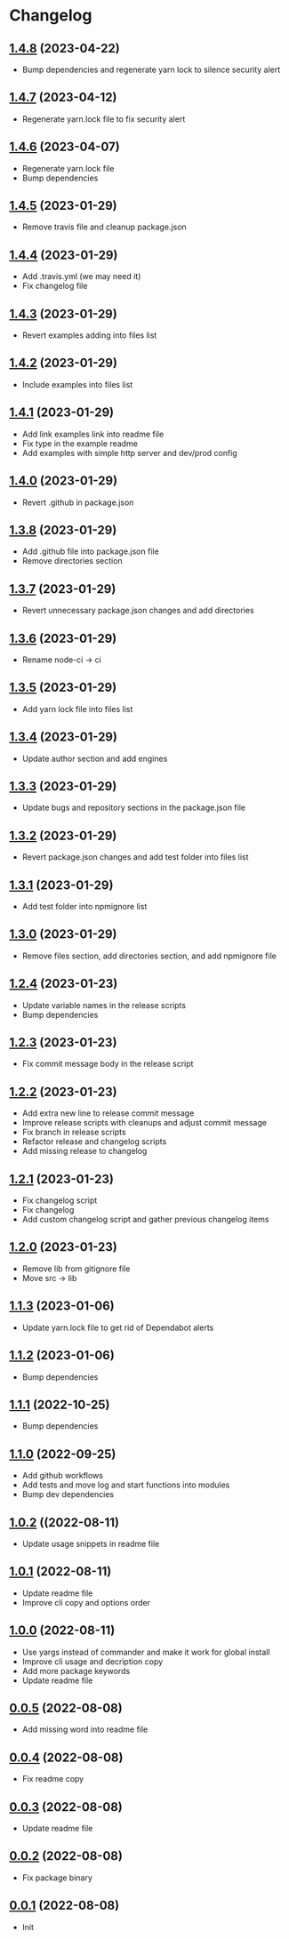 # Changelog

## [1.4.8](https://github.com/alexzel/pm2-devmon/compare/v1.4.7...v1.4.8) (2023-04-22)

  * Bump dependencies and regenerate yarn lock to silence security alert

## [1.4.7](https://github.com/alexzel/pm2-devmon/compare/v1.4.6...v1.4.7) (2023-04-12)

  * Regenerate yarn.lock file to fix security alert

## [1.4.6](https://github.com/alexzel/pm2-devmon/compare/v1.4.5...v1.4.6) (2023-04-07)

  * Regenerate yarn.lock file
  * Bump dependencies

## [1.4.5](https://github.com/alexzel/pm2-devmon/compare/v1.4.4...v1.4.5) (2023-01-29)

  * Remove travis file and cleanup package.json

## [1.4.4](https://github.com/alexzel/pm2-devmon/compare/v1.4.3...v1.4.4) (2023-01-29)

  * Add .travis.yml (we may need it)
  * Fix changelog file

## [1.4.3](https://github.com/alexzel/pm2-devmon/compare/v1.4.2...v1.4.3) (2023-01-29)

  * Revert examples adding into files list

## [1.4.2](https://github.com/alexzel/pm2-devmon/compare/v1.4.1...v1.4.2) (2023-01-29)

  * Include examples into files list

## [1.4.1](https://github.com/alexzel/pm2-devmon/compare/v1.4.0...v1.4.1) (2023-01-29)

  * Add link examples link into readme file
  * Fix type in the example readme
  * Add examples with simple http server and dev/prod config

## [1.4.0](https://github.com/alexzel/pm2-devmon/compare/v1.3.8...v1.4.0) (2023-01-29)

  * Revert .github in package.json

## [1.3.8](https://github.com/alexzel/pm2-devmon/compare/v1.3.7...v1.3.8) (2023-01-29)

  * Add .github file into package.json file
  * Remove directories section

## [1.3.7](https://github.com/alexzel/pm2-devmon/compare/v1.3.6...v1.3.7) (2023-01-29)

  * Revert unnecessary package.json changes and add directories

## [1.3.6](https://github.com/alexzel/pm2-devmon/compare/v1.3.5...v1.3.6) (2023-01-29)

  * Rename node-ci -> ci

## [1.3.5](https://github.com/alexzel/pm2-devmon/compare/v1.3.4...v1.3.5) (2023-01-29)

  * Add yarn lock file into files list

## [1.3.4](https://github.com/alexzel/pm2-devmon/compare/v1.3.3...v1.3.4) (2023-01-29)

  * Update author section and add engines

## [1.3.3](https://github.com/alexzel/pm2-devmon/compare/v1.3.2...v1.3.3) (2023-01-29)

  * Update bugs and repository sections in the package.json file

## [1.3.2](https://github.com/alexzel/pm2-devmon/compare/v1.3.1...v1.3.2) (2023-01-29)

  * Revert package.json changes and add test folder into files list

## [1.3.1](https://github.com/alexzel/pm2-devmon/compare/v1.3.0...v1.3.1) (2023-01-29)

  * Add test folder into npmignore list

## [1.3.0](https://github.com/alexzel/pm2-devmon/compare/v1.2.4...v1.3.0) (2023-01-29)

  * Remove files section, add directories section, and add npmignore file

## [1.2.4](https://github.com/alexzel/pm2-devmon/compare/v1.2.3...v1.2.4) (2023-01-23)

  * Update variable names in the release scripts
  * Bump dependencies

## [1.2.3](https://github.com/alexzel/pm2-devmon/compare/v1.2.2...v1.2.3) (2023-01-23)

  * Fix commit message body in the release script

## [1.2.2](https://github.com/alexzel/pm2-devmon/compare/v1.2.1...v1.2.2) (2023-01-23)

  * Add extra new line to release commit message
  * Improve release scripts with cleanups and adjust commit message
  * Fix branch in release scripts
  * Refactor release and changelog scripts
  * Add missing release to changelog

## [1.2.1](https://github.com/alexzel/pm2-devmon/compare/v1.2.0...v1.2.1) (2023-01-23)

  * Fix changelog script
  * Fix changelog
  * Add custom changelog script and gather previous changelog items

## [1.2.0](https://github.com/alexzel/pm2-devmon/compare/v1.1.3...v1.2.0) (2023-01-23)

  * Remove lib from gitignore file
  * Move src -> lib

## [1.1.3](https://github.com/alexzel/pm2-devmon/compare/v1.1.2...v1.1.3) (2023-01-06)

  * Update yarn.lock file to get rid of Dependabot alerts

## [1.1.2](https://github.com/alexzel/pm2-devmon/compare/v1.1.1...v1.1.2) (2023-01-06)

  * Bump dependencies

## [1.1.1](https://github.com/alexzel/pm2-devmon/compare/v1.1.0...v1.1.1) (2022-10-25)

  * Bump dependencies

## [1.1.0](https://github.com/alexzel/pm2-devmon/compare/v1.0.2...v1.1.0) (2022-09-25)

  * Add github workflows
  * Add tests and move log and start functions into modules
  * Bump dev dependencies

## [1.0.2](https://github.com/alexzel/pm2-devmon/compare/v1.0.1...v1.0.2) ((2022-08-11)

  * Update usage snippets in readme file

## [1.0.1](https://github.com/alexzel/pm2-devmon/compare/v1.0.0...v1.0.1) (2022-08-11)

  * Update readme file
  * Improve cli copy and options order

## [1.0.0](https://github.com/alexzel/pm2-devmon/compare/v0.0.5...v1.0.0) (2022-08-11)

  * Use yargs instead of commander and make it work for global install
  * Improve cli usage and decription copy
  * Add more package keywords
  * Update readme file

## [0.0.5](https://github.com/alexzel/pm2-devmon/compare/v0.0.4...v0.0.5) (2022-08-08)

  * Add missing word into readme file

## [0.0.4](https://github.com/alexzel/pm2-devmon/compare/v0.0.3...v0.0.4) (2022-08-08)

  * Fix readme copy

## [0.0.3](https://github.com/alexzel/pm2-devmon/compare/v0.0.2...v0.0.3) (2022-08-08)

  * Update readme file

## [0.0.2](https://github.com/alexzel/pm2-devmon/compare/v0.0.1...v0.0.2) (2022-08-08)

  * Fix package binary

## [0.0.1](https://github.com/alexzel/pm2-devmon/commit/82cc2b3) (2022-08-08)


  * Init
